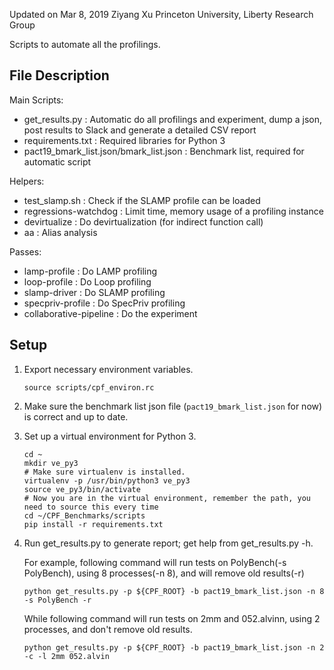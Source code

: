 Updated on Mar 8, 2019
Ziyang Xu
Princeton University, Liberty Research Group

Scripts to automate all the profilings.

## File Description

Main Scripts:

- get\_results.py : Automatic do all profilings and experiment, dump a json, post results to Slack and  generate a detailed CSV report
- requirements.txt : Required libraries for Python 3
- pact19\_bmark\_list.json/bmark\_list.json : Benchmark list, required for automatic script

Helpers:

- test\_slamp.sh : Check if the SLAMP profile can be loaded
- regressions-watchdog : Limit time, memory usage of a profiling instance
- devirtualize : Do devirtualization (for indirect function call)
- aa : Alias analysis

Passes:

- lamp-profile : Do LAMP profiling
- loop-profile : Do Loop profiling
- slamp-driver : Do SLAMP profiling
- specpriv-profile : Do SpecPriv profiling
- collaborative-pipeline : Do the experiment

## Setup

1. Export necessary environment variables.
    
    `source scripts/cpf_environ.rc`

2. Make sure the benchmark list json file (`pact19_bmark_list.json` for now) is correct and up to date.

3. Set up a virtual environment for Python 3.

    ```
    cd ~
    mkdir ve_py3
    # Make sure virtualenv is installed.
    virtualenv -p /usr/bin/python3 ve_py3
    source ve_py3/bin/activate
    # Now you are in the virtual environment, remember the path, you need to source this every time
    cd ~/CPF_Benchmarks/scripts
    pip install -r requirements.txt
    ```

4. Run get\_results.py to generate report; get help from get\_results.py -h.

    For example, following command will run tests on PolyBench(-s PolyBench), using 8 processes(-n 8), and will remove old results(-r)

    `python get_results.py -p ${CPF_ROOT} -b pact19_bmark_list.json -n 8 -s PolyBench -r`
    
    While following command will run tests on 2mm and 052.alvinn, using 2 processes, and don't remove old results.

    `python get_results.py -p ${CPF_ROOT} -b pact19_bmark_list.json -n 2 -c -l 2mm 052.alvin`


